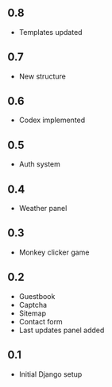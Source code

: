 ## 0.8
- Templates updated

## 0.7
- New structure

## 0.6
- Codex implemented

## 0.5
- Auth system

## 0.4
- Weather panel

## 0.3
- Monkey clicker game

## 0.2
- Guestbook
- Captcha
- Sitemap
- Contact form
- Last updates panel added

## 0.1
- Initial Django setup